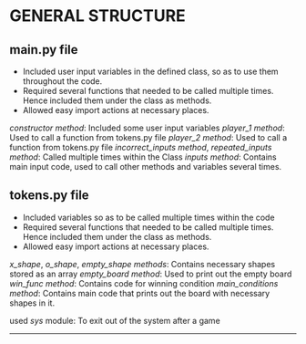 # GENERAL STRUCTURE 

## main.py file

- Included user input variables in the defined class, so as to use them throughout the code.
- Required several functions that needed to be called multiple times. Hence included them under the class as methods.
- Allowed easy import actions at necessary places.


_constructor method_: Included some user input variables
*player_1 method*: Used to call a function from tokens.py file
*player_2 method*: Used to call a function from tokens.py file
*incorrect_inputs method*, *repeated_inputs method*: Called multiple times within the Class
*inputs method*: Contains main input code, used to call other methods and variables several times.

## tokens.py file

- Included variables so as to be called multiple times within the code
- Required several functions that needed to be called multiple times. Hence included them under the class as methods.
- Allowed easy import actions at necessary places.


*x_shape*, *o_shape*, *empty_shape methods*: Contains necessary shapes stored as an array
*empty_board method*: Used to print out the empty board
*win_func method*: Contains code for winning condition
*main_conditions method*: Contains main code that prints out the board with necessary shapes in it.


used *sys* module: To exit out of the system after a game

***
